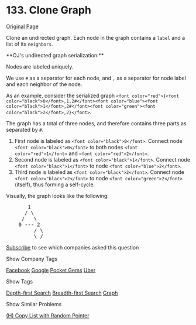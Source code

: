 # 133. Clone Graph

[Original Page](https://leetcode.com/problems/clone-graph/)

Clone an undirected graph. Each node in the graph contains a `label` and a list of its `neighbors`.

<div>  
**OJ's undirected graph serialization:**

Nodes are labeled uniquely.

We use `#` as a separator for each node, and `,` as a separator for node label and each neighbor of the node.

As an example, consider the serialized graph `<font color="red">{<font color="black">0</font>,1,2#</font><font color="blue"><font color="black">1</font>,2#</font><font color="green"><font color="black">2</font>,2}</font>`.

The graph has a total of three nodes, and therefore contains three parts as separated by `#`.

1.  First node is labeled as `<font color="black">0</font>`. Connect node `<font color="black">0</font>` to both nodes `<font color="red">1</font>` and `<font color="red">2</font>`.
2.  Second node is labeled as `<font color="black">1</font>`. Connect node `<font color="black">1</font>` to node `<font color="blue">2</font>`.
3.  Third node is labeled as `<font color="black">2</font>`. Connect node `<font color="black">2</font>` to node `<font color="green">2</font>` (itself), thus forming a self-cycle.

Visually, the graph looks like the following:

<pre>       1
      / \
     /   \
    0 --- 2
         / \
         \_/
</pre>

</div>

<div>

[Subscribe](/subscribe/) to see which companies asked this question

</div>

<div>

<div id="company_tags" class="btn btn-xs btn-warning">Show Company Tags</div>

<span class="hidebutton">[Facebook](/company/facebook/) [Google](/company/google/) [Pocket Gems](/company/pocket-gems/) [Uber](/company/uber/)</span></div>

<div>

<div id="tags" class="btn btn-xs btn-warning">Show Tags</div>

<span class="hidebutton">[Depth-first Search](/tag/depth-first-search/) [Breadth-first Search](/tag/breadth-first-search/) [Graph](/tag/graph/)</span></div>

<div>

<div id="similar" class="btn btn-xs btn-warning">Show Similar Problems</div>

<span class="hidebutton">[(H) Copy List with Random Pointer](/problems/copy-list-with-random-pointer/)</span></div>